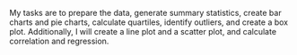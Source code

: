  My tasks are to prepare the data, generate summary statistics, create bar charts and pie charts, calculate quartiles, identify outliers, and create a box plot. Additionally, I will create a line plot and a scatter plot, and calculate correlation and regression.
